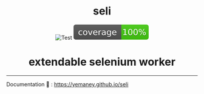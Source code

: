 <h1 align="center">
    seli
</h1>

<p align="center">
  <img  src="https://github.com/yemaney/seli/actions/workflows/test.yaml/badge.svg" alt="Test">
  <img  src="docs/docs/images/coverage.svg" alt="Coverage">
</p>

<h1 align="center">
    extendable selenium worker
</h1>

---

Documentation :memo: : https://yemaney.github.io/seli
